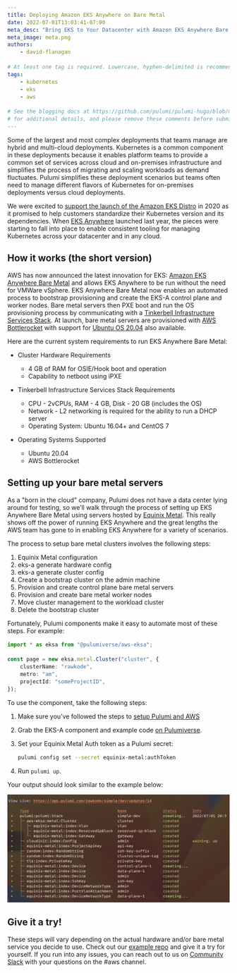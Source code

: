 ```yaml
---
title: Deploying Amazon EKS Anywhere on Bare Metal
date: 2022-07-01T13:03:41-07:00
meta_desc: "Bring EKS to Your Datacenter with Amazon EKS Anywhere Bare Metal."
meta_image: meta.png
authors:
    - david-flanagan

# At least one tag is required. Lowercase, hyphen-delimited is recommended.
tags:
    - kubernetes
    - eks
    - aws

# See the blogging docs at https://github.com/pulumi/pulumi-hugo/blob/master/BLOGGING.md.
# for additional details, and please remove these comments before submitting for review.
---
```


Some of the largest and most complex deployments that teams manage are hybrid and multi-cloud deployments. Kubernetes is a common component in these deployments because it enables platform teams to provide a common set of services across cloud and on-premises infrastructure and simplifies the process of migrating and scaling workloads as demand fluctuates. Pulumi simplifies these deployment scenarios but teams often need to manage different flavors of Kubernetes for on-premises deployments versus cloud deployments.

We were excited to [support the launch of the Amazon EKS Distro](/blog/amazon-eks-distro) in 2020 as it promised to help customers standardize their Kubernetes version and its dependencies. When [EKS Anywhere](https://aws.amazon.com/blogs/aws/amazon-eks-anywhere-now-generally-available-to-create-and-manage-kubernetes-clusters-on-premises/) launched last year, the pieces were starting to fall into place to enable consistent tooling for managing Kubernetes across your datacenter and in any cloud.

## How it works (the short version)

AWS has now announced the latest innovation for EKS: [Amazon EKS Anywhere Bare Metal](https://aws.amazon.com/eks/eks-anywhere/) and allows EKS Anywhere to be run without the need for VMWare vSphere. EKS Anywhere Bare Metal now enables an automated process to bootstrap provisioning and create the EKS-A control plane and worker nodes. Bare metal servers then PXE boot and run the OS provisioning process by communicating with a [Tinkerbell Infrastructure Services Stack](https://tinkerbell.org). At launch, bare metal servers are provisioned with [AWS Bottlerocket](https://aws.amazon.com/bottlerocket/) with support for [Ubuntu OS 20.04](https://releases.ubuntu.com/20.04) also available.

Here are the current system requirements to run EKS Anywhere Bare Metal:

* Cluster Hardware Requirements
    * 4 GB of RAM for OSIE/Hook boot and operation
    * Capability to netboot using iPXE

* Tinkerbell Infrastructure Services Stack Requirements
    * CPU - 2vCPUs, RAM - 4 GB, Disk - 20 GB (includes the OS)
    * Network - L2 networking is required for the ability to run a DHCP server
    * Operating System: Ubuntu 16.04+ and CentOS 7

* Operating Systems Supported
    * Ubuntu 20.04
    * AWS Bottlerocket

## Setting up your bare metal servers

As a "born in the cloud" company, Pulumi does not have a data center lying around for testing, so we’ll walk through the process of setting up EKS Anywhere Bare Metal using servers hosted by [Equinix Metal](https://www.equinix.com/metal). This really shows off the power of running EKS Anywhere and the great lengths the AWS team has gone to in enabling EKS Anywhere for a variety of scenarios.

The process to setup bare metal clusters involves the following steps:

1. Equinix Metal configuration
1. eks-a generate hardware config
1. eks-a generate cluster config
1. Create a bootstrap cluster on the admin machine
1. Provision and create control plane bare metal servers
1. Provision and create bare metal worker nodes
1. Move cluster management to the workload cluster
1. Delete the bootstrap cluster

Fortunately, Pulumi components make it easy to automate most of these steps. For example:

```typescript
import * as eksa from "@pulumiverse/aws-eksa";

const page = new eksa.metal.Cluster("cluster", {
    clusterName: "rawkode",
    metro: "am",
    projectId: "someProjectID",
});
```

To use the component, take the following steps:

1. Make sure you’ve followed the steps to [setup Pulumi and AWS](/docs/get-started/aws/begin)

1. Grab the EKS-A component and example code [on Pulumiverse](https://github.com/pulumiverse/pulumi-aws-eksa).

1. Set your Equinix Metal Auth token as a Pulumi secret:

    ```bash
    pulumi config set --secret equinix-metal:authToken
    ```

1. Run `pulumi up`.

Your output should look similar to the example below:

![Screenshot of Pulumi update output showing the cluster and other resources being created](./pulumi-up-output.png)

## Give it a try!

These steps will vary depending on the actual hardware and/or bare metal service you decide to use. Check out our [example repo](https://github.com/pulumiverse/pulumi-aws-eksa) and give it a try for yourself. If you run into any issues, you can reach out to us on [Community Slack](https://slack.pulumi.com) with your questions on the #aws channel.
